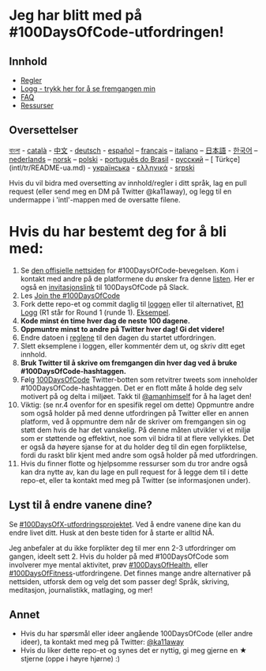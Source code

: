 # Jeg har blitt med på #100DaysOfCode-utfordringen!

## Innhold

* [Regler](rules.md)
* [Logg - trykk her for å se fremgangen min](log.md)
* [FAQ](FAQ.md)
* [Ressurser](resources.md)

## Oversettelser

[বাংলা](intl/bn/README.md) - [català](intl/ca/README.md) - [中文](intl/ch/README.md) - [deutsch](intl/de/README.md) - [español](intl/es/README.md) – [français](intl/fr/FAQ-fr.md) – [italiano](intl/it/README.md) – [日本語](intl/ja/README.md) - [한국어](intl/ko/README-ko.md) – [nederlands](intl/nl/README.md) – [norsk](intl/no/README.md) –  [polski](intl/pl/README.md) - [português do Brasil](intl/pt-br/LEIAME.md) - [русский](intl/ru/README-ru.md) – [
Türkçe] (intl/tr/README-ua.md) -  [українська](intl/ua/README-ua.md) - [ελληνικά](intl/el/README.md) - [srpski](intl/sr/README-sr.md)

Hvis du vil bidra med oversetting av innhold/regler i ditt språk, lag en pull request (eller send meg en DM på Twitter @ka11away), og legg til en undermappe i 'intl'-mappen med de oversatte filene.

# Hvis du har bestemt deg for å bli med:

1. Se [den offisielle nettsiden](http://100daysofcode.com/) for #100DaysOfCode-bevegelsen. Kom i kontakt med andre på de platformene du ønsker fra denne [listen](http://www.100daysofcode.com/connect/).
    Her er også en [invitasjonslink](https://www.100daysofcode.com/slack) til 100DaysOfCode på Slack.
2. Les [Join the #100DaysOfCode](https://medium.freecodecamp.com/join-the-100daysofcode-556ddb4579e4)
3. Fork dette repo-et og commit daglig til [loggen](log.md) eller til alternativet, [R1 Logg](r1-log.md) (R1 står for Round 1 (runde 1). [Eksempel](https://github.com/Kallaway/100-days-kallaway-log).
4. **Kode minst én time hver dag de neste 100 dagene.**
5. **Oppmuntre minst to andre på Twitter hver dag! Gi det videre!**
6. Endre datoen i [reglene](rules.md) til den dagen du startet utfordringen.
7. Slett eksemplene i loggen, eller kommentér dem ut, og skriv ditt eget innhold.
8. **Bruk Twitter til å skrive om fremgangen din hver dag ved å bruke #100DaysOfCode-hashtaggen.**
9. Følg [100DaysOfCode](https://twitter.com/_100DaysOfCode) Twitter-botten som retvitrer tweets som inneholder #100DaysOfCode-hashtaggen. Det er en flott måte å holde deg selv motivert på og delta i miljøet. Takk til [@amanhimself](https://twitter.com/amanhimself) for å ha laget den!
10. Viktig: (se nr.4 ovenfor for en spesifik regel om dette) Oppmuntre andre som også holder på med denne utfordringen på Twitter eller en annen platform, ved å oppmuntre dem når de skriver om fremgangen sin og støtt dem hvis de har det vanskelig. På denne måten utvikler vi et miljø som er støttende og effektivt, noe som vil bidra til at flere vellykkes. Det er også da høyere sjanse for at du holder deg til din egen forpliktelse, fordi du raskt blir kjent med andre som også holder på med utfordringen.
11. Hvis du finner flotte og hjelpsomme ressurser som du tror andre også kan dra nytte av, kan du lage en pull request for å legge dem til i dette repo-et, eller ta kontakt med meg på Twitter (se informasjonen under).

## Lyst til å endre vanene dine?

Se [#100DaysOfX-utfordringsprojektet](http://100daysofx.com/). Ved å endre vanene dine kan du endre livet ditt. Husk at den beste tiden for å starte er alltid NÅ.

Jeg anbefaler at du ikke forplikter deg til mer enn 2-3 utfordringer om gangen, ideelt sett 2. Hvis du holder på med #100DaysOfCode som involverer mye mental aktivitet, prøv [#100DaysOfHealth](http://100daysofx.com/where-x-is/health/), eller [#100DaysOfFitness](http://100daysofx.com/challenges/)-utfordringene. Det finnes mange andre alternativer på nettsiden, utforsk dem og velg det som passer deg! Språk, skriving, meditasjon, journalistikk, matlaging, og mer!

## Annet

* Hvis du har spørsmål eller ideer angående 100DaysOfCode (eller andre ideer), ta kontakt med meg på Twitter: [@ka11away](https://twitter.com/ka11away)
* Hvis du liker dette repo-et og synes det er nyttig, gi meg gjerne en &#9733; stjerne (oppe i høyre hjørne) :)
